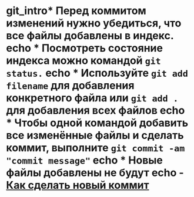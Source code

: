 # git_intro* Перед коммитом изменений нужно убедиться, что все файлы добавлены в индекс. echo * Посмотреть состояние индекса можно командой `git status.` echo * Используйте `git add filename` для добавления конкретного файла или `git add .` для добавления всех файлов echo * Чтобы одной командой добавить все изменённые файлы и сделать коммит, выполните `git commit -am "commit message"` echo * Новые файлы добавлены не будут echo - [Как сделать новый коммит](./commmit_help.md)
